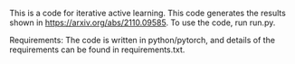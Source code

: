 This is a code for iterative active learning.
This code generates the results shown in https://arxiv.org/abs/2110.09585.
To use the code, run run.py.

Requirements:
The code is written in python/pytorch, and details of the requirements can be found in requirements.txt.